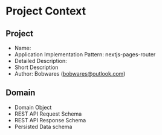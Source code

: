 # Project Context

## Project

- Name:
- Application Implementation Pattern:  nextjs-pages-router
- Detailed Description:
- Short Description
- Author: Bobwares ([bobwares@outlook.com](mailto:bobwares@outlook.com))


## Domain
- Domain Object
- REST API Request Schema
- REST API Response Schema
- Persisted Data schema
   
